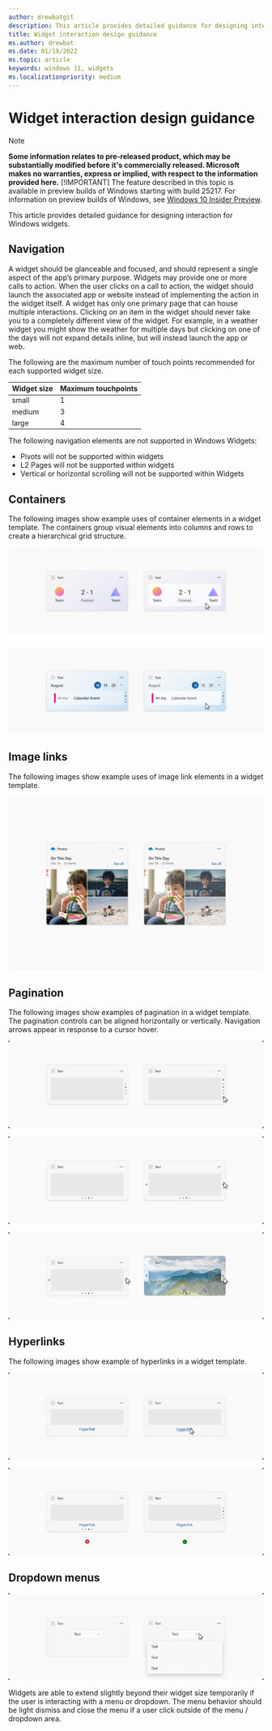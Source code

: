 ```yaml
---
author: drewbatgit
description: This article provides detailed guidance for designing interaction for Windows widgets.
title: Widget interaction design guidance
ms.author: drewbat
ms.date: 01/19/2022
ms.topic: article
keywords: windows 11, widgets
ms.localizationpriority: medium
---
```


# Widget interaction design guidance

> [!NOTE]
> **Some information relates to pre-released product, which may be substantially modified before it's commercially released. Microsoft makes no warranties, express or implied, with respect to the information provided here.**
> [!IMPORTANT]
> The feature described in this topic is available in preview builds of Windows starting with build 25217. For information on preview builds of Windows, see [Windows 10 Insider Preview](https://insider.windows.com/en-us/preview-windows).

This article provides detailed guidance for designing interaction for Windows widgets.

## Navigation

A widget should be glanceable and focused, and should represent a single aspect of the app’s primary purpose. Widgets may provide one or more calls to action. When the user clicks on a call to action, the widget should launch the associated app or website instead of implementing the action in the widget itself. A widget has only one primary page that can house multiple interactions. Clicking on an item in the widget should never take you to a completely different view of the widget. For example, in a weather widget you might show the weather for multiple days but clicking on one of the days will not expand details inline, but will instead launch the app or web.

The following are the maximum number of touch points recommended for each supported widget size.

| Widget size | Maximum touchpoints |
|-------------|----------------------|
| small    | 1 |
| medium | 3 |
| large | 4 |

The following navigation elements are not supported in Windows Widgets:

- Pivots will not be supported within widgets
- L2 Pages will not be supported within widgets
- Vertical or horizontal scrolling will not be supported within Widgets

## Containers

The following images show example uses of container elements in a widget template. The containers group visual elements into columns and rows to create a hierarchical grid structure.

![Four images of widgets that illustrate containers. The widgets in the images have elements divided into rows and columns to provide a hierarchical grid structure.](./images/widgets-containers.png)



## Image links

The following images show example uses of image link elements in a widget template. 

![Two images of widgets that illustrate image links. The images are arranged in columns and rows making a grid.](./images/widgets-image-links.png)

## Pagination

The following images show examples of pagination in a widget template. The pagination controls can be aligned horizontally or vertically. Navigation arrows appear in response to a cursor hover. 

![This set of two images show horizontal pagination. In the first image, a column of dots is aligned along the right side. One dot is larger to indicate the currently active page. In the second image a cursor mouses over an down-pointing arrow at the bottom of the widget that lets the user move to the next page. There is a matching up-pointing arrow on the top of the widget for navigating to the previous page.](./images/widgets-pagination.png)

![This set of two images show vertical pagination. In the first image, a row of dots is aligned along the bottom. One dot is larger to indicate the currently active page. In the second image a cursor mouses over an right-pointing arrow on the right side of the widget that lets the user move to the next page. There is a matching left-pointing arrow on the left side of the widget for navigating to the previous page.](./images/widgets-pagination-2.png)

![These two images demonstrate how the pagination controls look when the widget has an image background.](./images/widgets-pagination-3.png)



## Hyperlinks

The following images show example of hyperlinks in a widget template.

![Two images of widgets that illustrate hyperlinks. The first image shows a hyperlinked string of text. The text is plain. In the second image, a mouse cursor hovers over the hyperlink, which causes the text to be underlined.](./images/widgets-hyperlinks.png)

![An image showing a hyperlink centered at the bottom of the widget, just above the horizontal row of pagination dots. A red X indicates that the pagination dots and the hyperlink should not be in the same space. On the right another image shows the hyperlink at the bottom, but the pagination dots are in aligned vertically in a column on the right side. A green check indicates that this placement of the two elements is correct.](./images/widgets-hyperlinks-2.png)



## Dropdown menus

![Two images of widgets that illustrate dropdown menus. In the left image the dropdown menu is collapsed. In the right image the dropdown is expanded and extends over the border of the widget](./images/widgets-dropdown-menus.png)

Widgets are able to extend slightly beyond their widget size temporarily if the user is interacting with a menu or dropdown. The menu behavior should be light dismiss and close the menu if a user click outside of the menu / dropdown area.










 

 

